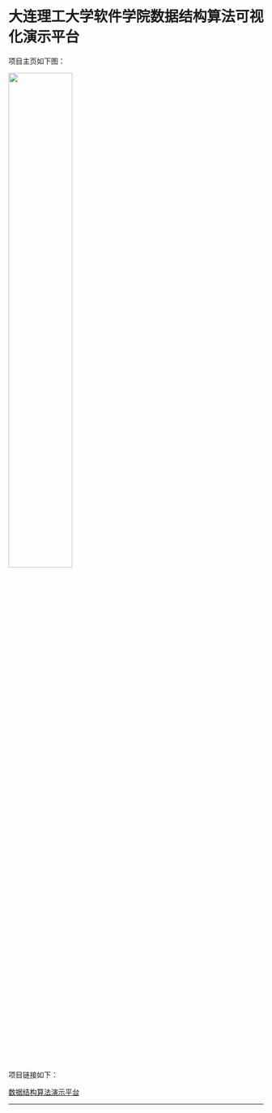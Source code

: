 # 大连理工大学软件学院数据结构算法可视化演示平台

项目主页如下图：

<img width="50%" height="50%" src="https://github.com/kinlog/visualgo/tree/gh-pages/image/main_page.png">

项目链接如下：

[数据结构算法演示平台](http://kinlog.github.io/visualgo/index.html)

---
